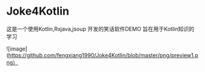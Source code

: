 # Joke4Kotlin
这是一个使用Kotlin,Rxjava,jsoup 开发的笑话软件DEMO
旨在用于Kotlin知识的学习

 ![image](https://github.com/fengxiang1990/Joke4Kotlin/blob/master/png/preview1.png）
